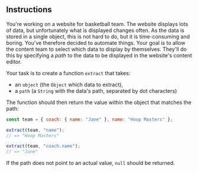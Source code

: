 ## Instructions

You're working on a website for basketball team. The website displays lots of data, but unfortunately what is displayed changes often. As the data is stored in a single object, this is not hard to do, but it is time-consuming and boring. You've therefore decided to automate things. Your goal is to allow the content team to select which data to display by themselves. They'll do this by specifying a _path_ to the data to be displayed in the website's content editor.

Your task is to create a function `extract` that takes:

- an `object` (the `Object` which data to extract),
- a `path` (a `String` with the data's path, separated by dot characters)

The function should then return the value within the object that matches the path:

```javascript
const team = { coach: { name: "Jane" }, name: "Hoop Masters" };

extract(team, "name");
// => "Hoop Masters"

extract(team, "coach.name");
// => "Jane"
```

If the path does not point to an actual value, `null` should be returned.
